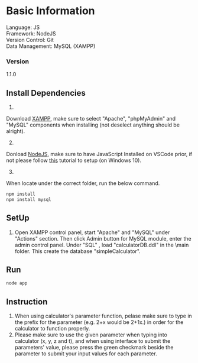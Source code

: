 # Basic Information
Language: JS\
Framework: NodeJS\
Version Control: Git\
Data Management: MySQL (XAMPP)

### Version

1.1.0


## Install Dependencies

1.
Download [XAMPP](https://www.apachefriends.org/download.html), make sure to select "Apache", "phpMyAdmin" and "MySQL" components when installing (not deselect anything should be alright). 

2.
Donload [NodeJS](https://nodejs.org/en/download), make sure to have JavaScript Installed on VSCode prior, if not please follow [this](https://www.youtube.com/watch?v=x_2sYpk75Ic) tutorial to setup (on Windows 10).

3.
When locate under the correct folder, run the below command.
```bash
npm install 
npm install mysql
```

## SetUp
1. Open XAMPP control panel, start "Apache" and "MySQL" under "Actions" section. Then click Admin button for MySQL module, enter the admin control panel. Under "SQL" , load "calculatorDB.ddl" in the \main folder. This create the database "simpleCalculator". 

## Run

```bash
node app
```

## Instruction
1. When using calculator's parameter function, pelase make sure to type in the prefix for the parameter (e.g. 2+x  would be 2+1x.) in order for the calculator to function properly. 
2. Please make sure to use the given parameter when typing into calculator (x, y, z and t), and when using interface to submit the parameters' value, please press the green checkmark beside the parameter to submit your input values for each parameter.  

